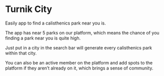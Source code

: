 # Turnik City

Easily app to find a calisthenics park near you is.

The app has near 5 parks on our platform, which means the chance of you finding a park near you is quite high.

Just put in a city in the search bar will generate every calisthenics park within that city.

You can also be an active member on the platform and add spots to the platform if they aren’t already on it, which brings a sense of community.